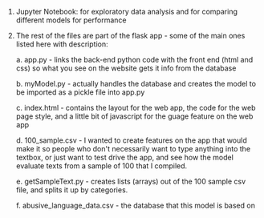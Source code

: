 
1. Jupyter Notebook: for exploratory data analysis and for comparing different models for performance
2. The rest of the files are part of the flask app - some of the main ones listed here with description:


    a. app.py - links the back-end python code with the front end (html and css) so what you see on the website gets it info from the database
    
    
    b. myModel.py - actually handles the database and creates the model to be imported as a pickle file into app.py
    
    
    c. index.html - contains the layout for the web app, the code for the web page style, and a little bit of javascript for the guage feature on the web app
    
    
    d. 100_sample.csv - I wanted to create features on the app that would make it so people who don't necessarily want to type anything into the textbox, or just want to test drive the app, and see how the model evaluate texts from a sample of 100 that I compiled. 
    
    
    e. getSampleText.py - creates lists (arrays) out of the 100 sample csv file, and splits it up by categories.
    
    
    f. abusive_language_data.csv - the database that this model is based on
    
